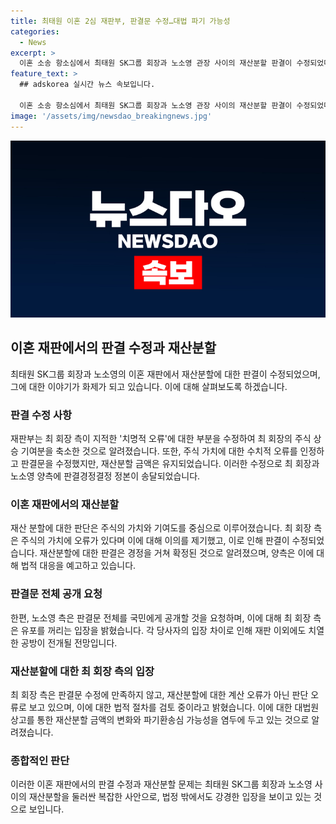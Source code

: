 ```yaml
---
title: 최태원 이혼 2심 재판부, 판결문 수정…대법 파기 가능성
categories:
  - News
excerpt: >
  이혼 소송 항소심에서 최태원 SK그룹 회장과 노소영 관장 사이의 재산분할 판결이 수정되었다. 최 회장 측은 판결문의 오류를 지적하며 법적 대응을 예고했고, 노 관장 측은 이에 대해 결론에 영향을 미치지 않는다고 주장했다. 재판부는 주식 가치 계산 오류를 인정하고 판결문을 수정했지만, 재산분할 금액은 동일하게 유지되었다. 양측은 법정 밖에서 치열한 대립을 이어가고 있으며, 최 회장 측은 판결의 판단 오류라며 법적 대응을 준비 중이다. (단어수: 150)
feature_text: >
  ## adskorea 실시간 뉴스 속보입니다.

  이혼 소송 항소심에서 최태원 SK그룹 회장과 노소영 관장 사이의 재산분할 판결이 수정되었다. 최 회장 측은 판결문의 오류를 지적하며 법적 대응을 예고했고, 노 관장 측은 이에 대해 결론에 영향을 미치지 않는다고 주장했다. 재판부는 주식 가치 계산 오류를 인정하고 판결문을 수정했지만, 재산분할 금액은 동일하게 유지되었다. 양측은 법정 밖에서 치열한 대립을 이어가고 있으며, 최 회장 측은 판결의 판단 오류라며 법적 대응을 준비 중이다. (단어수: 150)
image: '/assets/img/newsdao_breakingnews.jpg'
---
```


<p><img src="/assets/img/newsdao_breakingnews.jpg" alt="adskorea 속보" /></p>

<h2 data-ke-size="size26">이혼 재판에서의 판결 수정과 재산분할</h2>

<p data-ke-size="size16">최태원 SK그룹 회장과 노소영의 이혼 재판에서 재산분할에 대한 판결이 수정되었으며, 그에 대한 이야기가 화제가 되고 있습니다. 이에 대해 살펴보도록 하겠습니다.</p>

<h3>판결 수정 사항</h3>

<p data-ke-size="size16">재판부는 최 회장 측이 지적한 '치명적 오류'에 대한 부분을 수정하여 최 회장의 주식 상승 기여분을 축소한 것으로 알려졌습니다. 또한, 주식 가치에 대한 수치적 오류를 인정하고 판결문을 수정했지만, 재산분할 금액은 유지되었습니다. 이러한 수정으로 최 회장과 노소영 양측에 판결경정결정 정본이 송달되었습니다.</p>

<h3>이혼 재판에서의 재산분할</h3>

<p data-ke-size="size16">재산 분할에 대한 판단은 주식의 가치와 기여도를 중심으로 이루어졌습니다. 최 회장 측은 주식의 가치에 오류가 있다며 이에 대해 이의를 제기했고, 이로 인해 판결이 수정되었습니다. 재산분할에 대한 판결은 경정을 거쳐 확정된 것으로 알려졌으며, 양측은 이에 대해 법적 대응을 예고하고 있습니다.</p>

<h3>판결문 전체 공개 요청</h3>

<p data-ke-size="size16">한편, 노소영 측은 판결문 전체를 국민에게 공개할 것을 요청하며, 이에 대해 최 회장 측은 유포를 꺼리는 입장을 밝혔습니다. 각 당사자의 입장 차이로 인해 재판 이외에도 치열한 공방이 전개될 전망입니다.</p>

<h3>재산분할에 대한 최 회장 측의 입장</h3>

<p data-ke-size="size16">최 회장 측은 판결문 수정에 만족하지 않고, 재산분할에 대한 계산 오류가 아닌 판단 오류로 보고 있으며, 이에 대한 법적 절차를 검토 중이라고 밝혔습니다. 이에 대한 대법원 상고를 통한 재산분할 금액의 변화와 파기환송심 가능성을 염두에 두고 있는 것으로 알려졌습니다.</p>

<h3>종합적인 판단</h3>

<p data-ke-size="size16">이러한 이혼 재판에서의 판결 수정과 재산분할 문제는 최태원 SK그룹 회장과 노소영 사이의 재산분할을 둘러싼 복잡한 사안으로, 법정 밖에서도 강경한 입장을 보이고 있는 것으로 보입니다.</p>


